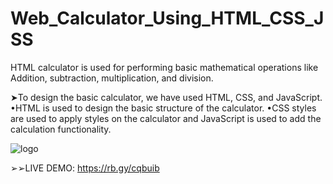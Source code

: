 # Web_Calculator_Using_HTML_CSS_JSS
HTML calculator is used for performing basic mathematical operations like Addition, subtraction, multiplication, and division.

➤To design the basic calculator, we have used HTML, CSS, and JavaScript. 
•HTML is used to design the basic structure of the calculator. 
•CSS styles are used to apply styles on the calculator and JavaScript is used to add the calculation functionality.

![logo](https://github.com/Shoaib9288/Web_Development_Projects/blob/main/Calculator%20Preview.JPG)

➢➢LIVE DEMO: https://rb.gy/cqbuib
